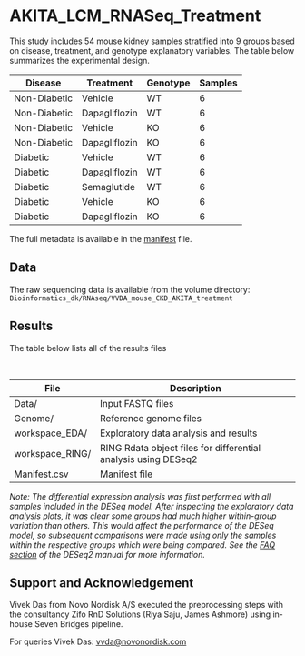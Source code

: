 # AKITA_LCM_RNASeq_Treatment
This study includes 54 mouse kidney samples stratified into 9 groups based on disease, treatment, and genotype explanatory variables. The table below summarizes the experimental design.
&nbsp;

| **Disease** | **Treatment** | **Genotype** | **Samples** |
|---|---|---|---|
| Non-Diabetic | Vehicle | WT | 6 |
| Non-Diabetic | Dapagliflozin | WT | 6 |
| Non-Diabetic | Vehicle | KO | 6 |
| Non-Diabetic | Dapagliflozin | KO | 6 |
| Diabetic | Vehicle | WT | 6 |
| Diabetic | Dapagliflozin | WT | 6 |
| Diabetic | Semaglutide | WT | 6 |
| Diabetic | Vehicle | KO | 6 |
| Diabetic | Dapagliflozin | KO | 6 |

The full metadata is available in the [manifest](https://eu.sbgenomics.com/u/novo-nordisk/akita-ckd-rnaseq-with-treatment/files/633eeb4fb17faa45cbbfafcf/) file.

## Data

The raw sequencing data is available from the volume directory: ``Bioinformatics_dk/RNAseq/VVDA_mouse_CKD_AKITA_treatment``

## Results

The table below lists all of the results files

&nbsp;

| File | Description |
|---|---|
| Data/ | Input FASTQ files |
| Genome/ | Reference genome files |
| workspace_EDA/ | Exploratory data analysis and results |
| workspace_RING/ | RING Rdata object files for differential analysis using DESeq2 |
| Manifest.csv | Manifest file |

*Note: The differential expression analysis was first performed with all samples included in the DESeq model. After inspecting the exploratory data analysis plots, it was clear some groups had much higher within-group variation than others. This would affect the performance of the DESeq model, so subsequent comparisons were made using only the samples within the respective groups which were being compared. See the [FAQ section](https://bioconductor.org/packages/release/bioc/vignettes/DESeq2/inst/doc/DESeq2.html#if-i-have-multiple-groups-should-i-run-all-together-or-split-into-pairs-of-groups) of the DESeq2 manual for more information.*

## Support and Acknowledgement

Vivek Das from Novo Nordisk A/S executed the preprocessing steps with the consultancy Zifo RnD Solutions (Riya Saju, James Ashmore) using in-house Seven Bridges pipeline.

For queries Vivek Das: vvda@novonordisk.com
